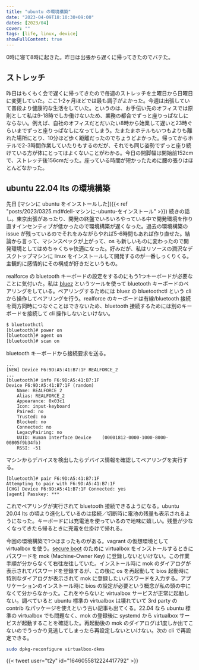 ```yaml
---
title: "ubuntu の環境構築"
date: "2023-04-09T18:10:30+09:00"
dates: [2023/04]
cover: ""
tags: [life, linux, device]
showFullContent: true
---
```


0時に寝て8時に起きた。昨日は出張から遅くに帰ってきたのでバテた。

## ストレッチ

昨日はもくもく会で遅くに帰ってきたので毎週のストレッチを土曜日から日曜日に変更していた。ここ1-2ヶ月ほどでは最も調子がよかった。今週は出張していて普段より健康的な生活をしていた。というのは、お手伝い先のオフィスでは原則として私は9-18時でしか働けないため、業務の都合でずっと座りっぱなしにならない。例えば、自社のオフィスだとだいたい8時から始業して遅いと23時ぐらいまでずっと座りっぱなしになってしまう。たまたまホテルもいつもよりも離れた場所にとり、10分ほど歩く距離だったのでちょうどよかった。帰ってからホテルで2-3時間作業していたりもするのだが、それでも同じ姿勢でずっと座り続けている方が体にとってはよくないことがわかる。今日の開脚幅は開始前152cmで、ストレッチ後156cmだった。座っている時間が短かったために腰の張りはほとんどなかった。

## ubuntu 22.04 lts の環境構築

先日 [マシンに ubuntu をインストールした]({{< ref "posts/2023/0325.md#dell-マシンに-ubuntu-をインストール" >}}) 続きの話し。東京出張があったり、開発の終盤でいろいろやっている中で開発環境を作り直すインセンティブが低かったので環境構築が遅くなった。過去の環境構築の issue が残っているのでそれをみながらやれば5-6時間もあれば作り直せた。結論から言って、マシンスペックが上がって、os も新しいものに変わったので開発環境としてはめちゃくちゃ快適になった。好みだが、私はリソースの潤沢なデスクトップマシンに linux をインストールして開発するのが一番しっくりくる。主観的に感情的にその構成が好きだというもの。

realforce の bluetooth キーボードの設定をするのにもう1つキーボードが必要なことに気付いた。私は [bluez](http://www.bluez.org/) というツールを使って bluetooth キーボードのペアリングをしている。ペアリングするためには bluez の bluetoothctl という cli から操作してペアリングを行う。realforce のキーボードは有線/bluetooth 接続を両方同時につなぐことはできないため、bluetooth 接続するためには別のキーボードを接続して cli 操作しないといけない。

```bash
$ bluetoothctl
[bluetooth]# power on
[bluetooth]# agent on
[bluetooth]# scan on
```

bluetooth キーボードから接続要求を送る。

```
...
[NEW] Device F6:9D:A5:41:B7:1F REALFORCE_2
...
[bluetooth]# info F6:9D:A5:41:B7:1F
Device F6:9D:A5:41:B7:1F (random)
	Name: REALFORCE_2
	Alias: REALFORCE_2
	Appearance: 0x03c1
	Icon: input-keyboard
	Paired: no
	Trusted: no
	Blocked: no
	Connected: no
	LegacyPairing: no
	UUID: Human Interface Device    (00001812-0000-1000-8000-00805f9b34fb)
	RSSI: -51
```

マシンからデバイスを検出したらデバイス情報を確認してペアリングを実行する。

```
[bluetooth]# pair F6:9D:A5:41:B7:1F
Attempting to pair with F6:9D:A5:41:B7:1F
[CHG] Device F6:9D:A5:41:B7:1F Connected: yes
[agent] Passkey: ***
```

これでペアリングが実行されて bluetooth 接続できるようになる。ubuntu 20.04 lts の頃より進化しているのは接続／切断時に電池の残量も表示されるようになった。キーボードには充電池を使っているので地味に嬉しい。残量が少なくなってきたら帰るときに充電を仕掛けて帰れる。

今回の環境構築で1つはまったものがある。vagrant の仮想環境として virtualbox を使う。[secure boot](https://wiki.ubuntu.com/UEFI/SecureBoot) のために virtualbox をインストールするときにパスワードを mok (Machine-Owner Key) に登録しないといけない。この作業手順が分からなくて右往左往していた。インストール時に mok のダイアログが表示されてパスワードを登録するが、この後に os を再起動して bios 起動時に特別なダイアログが表示されて mok に登録したいパスワードを入力する。アプリケーションのインストール時に bios の設定が必要という概念が私の頭の中になくて分からなかった。これをやらないと virtualbox サービスが正常に起動しない。調べていると ubuntu 標準の virtualbox は壊れていて 3rd party の contrib なパッケージを使えという古い記事も出てくる。22.04 なら ubuntu 標準の virtualbox でも問題なく、mok の登録後に systemd から virtualbox サービスが起動することを確認した。再起動後の mok のダイアログは1度しか出てこないのでうっかり見逃してしまったら再設定しないといけない。次の cli で再設定できる。

```bash
sudo dpkg-reconfigure virtualbox-dkms
```

{{< tweet user="t2y" id="1646055812224417792" >}}
